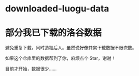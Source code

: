 # downloaded-luogu-data
# 部分我已下载的洛谷数据
避免重复下载，同时造福后人。~~虽然说好像其实下载数据不限次数~~。

如果这个仓库里的数据帮到了你，麻烦点个 Star，谢谢！

目前才开始，数据很少……
